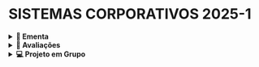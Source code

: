 # SISTEMAS CORPORATIVOS 2025-1

<details>
<summary><strong>📕 Ementa</strong></summary>

Desenvolvimento de sistemas computacionais, aplicando técnicas de arquitetura de software voltadas para o suporte a processos empresariais.

</details>

<details>
<summary><strong>🎯 Avaliações</strong></summary>

Fórmula: `A1 + A2`

Descrição:

- A1: Projeto em grupo (5 pontos)
- A2: Avaliação teórica individual (5 pontos)

</details> 

<details>
<summary><strong>💻 Projeto em Grupo</strong></summary>

`👉 O grupo deverá desenvolver um software com os 10 módulos listados abaixo. Cada módulo tem peso 0.5 na nota do projeto. Para que a nota seja computada, o módulo deve estar implementado/funcionando. O grupo possui a liberdade de escolher qual será o enredo do software.`

Módulos do sistema:

1. Gestão de materiais;
2. Inventário de estoque;
3. Processo de vendas;
4. README com a descrição do projeto e seus requisitos funcionais e não funcionais;
5. Carrinho de compras;
6. Máquinas de estados para representações de vendas;
7. Gestão de contas a pagar;
8. Gestão de contas a receber;
9. Gestão de funcionários;
10. Relatórios de contabilidade.

`O projeto deverá ser entregue por meio do envio do link do repositório no GitHub.`

## Exemplos

## 1. Loja de Tênis (E-commerce e Gestão de Estoque)
Sistema de e-commerce para venda de tênis online.

### Funcionalidades:
1. **Gestão de materiais**: Cadastro de produtos, fornecedores e insumos.
2. **Inventário de estoque**: Controle de quantidade de produtos e baixa automática após venda.
3. **Processo de vendas**: Checkout online, integração com cartões e PIX.
4. **README**: Descrição do projeto e seus requisitos funcionais e não funcionais.
5. **Carrinho de compras**: Adição e remoção de itens antes da finalização do pedido.
6. **Máquinas de estados para vendas**: Status do pedido (pendente, pago, enviado, entregue, devolvido).
7. **Gestão de contas a pagar**: Pagamento de fornecedores, marketing e logística.
8. **Gestão de contas a receber**: Controle de pagamentos e inadimplências.
9. **Gestão de funcionários**: Controle de funcionários do setor administrativo e suporte ao cliente.
10. **Relatórios de contabilidade**: Demonstrações financeiras e fluxo de caixa.

## 2. Distribuidora de Bebidas (Gestão de Estoque e Contas)
ERP para distribuidoras que gerencia compras, estoque e faturamento.

### Funcionalidades:
1. **Gestão de materiais**: Cadastro de bebidas, fornecedores e insumos.
2. **Inventário de estoque**: Monitoramento de produtos armazenados e validade.
3. **Processo de vendas**: Pedido via WhatsApp, telefone e marketplace.
4. **README**: Descrição do projeto e seus requisitos funcionais e não funcionais.
5. **Carrinho de compras**: Pedido de múltiplos produtos com descontos e promoções.
6. **Máquinas de estados para vendas**: Status (cotação, confirmado, faturado, entregue).
7. **Gestão de contas a pagar**: Controle de fornecedores, impostos e custos operacionais.
8. **Gestão de contas a receber**: Faturamento recorrente e cobrança automática.
9. **Gestão de funcionários**: Administração de equipe de vendas e entregas.
10. **Relatórios de contabilidade**: Relatórios fiscais e de rentabilidade.

## 3. Construtora (Gestão Financeira e Compras)
Sistema para gerenciamento financeiro e compras em uma construtora.

### Funcionalidades:
1. **Gestão de materiais**: Controle de insumos como cimento, areia e ferramentas.
2. **Inventário de estoque**: Gestão de almoxarifado e controle por obra.
3. **Processo de vendas**: Contratação de projetos e emissão de notas fiscais.
4. **README**: Descrição do projeto e seus requisitos funcionais e não funcionais.
5. **Carrinho de compras**: Cotação de materiais e seleção de fornecedores.
6. **Máquinas de estados para vendas**: Status (orçamento, contrato fechado, em execução).
7. **Gestão de contas a pagar**: Pagamento de fornecedores, mão de obra e impostos.
8. **Gestão de contas a receber**: Controle de recebíveis de clientes e financiamentos.
9. **Gestão de funcionários**: Folha de pagamento e benefícios para equipe de obras.
10. **Relatórios de contabilidade**: Análise financeira por projeto.

## 4. Rede de Supermercados (Gestão de Estoque, Compras e Contabilidade)
ERP para supermercados que controla estoque, vendas e finanças.

### Funcionalidades:
1. **Gestão de materiais**: Cadastro de produtos por categorias (frios, bebidas, hortifruti).
2. **Inventário de estoque**: Controle de entrada, saída e perdas.
3. **Processo de vendas**: PDV integrado com cartões e PIX.
4. **README**: Descrição do projeto e seus requisitos funcionais e não funcionais.
5. **Carrinho de compras**: Criação de listas e promoções automáticas.
6. **Máquinas de estados para vendas**: Status da compra (em carrinho, pagamento, concluída).
7. **Gestão de contas a pagar**: Pagamento de fornecedores e folha de pagamento.
8. **Gestão de contas a receber**: Controle de recebíveis de cartões e convênios.
9. **Gestão de funcionários**: Administração de equipes por setor (atendimento, estoque, gerência).
10. **Relatórios de contabilidade**: Demonstrativos financeiros e controle de margens.

## 5. Clínica Médica (Gestão de Atendimento e Financeiro)
Sistema para gestão de clínicas médicas e consultórios.

### Funcionalidades:
1. **Gestão de materiais**: Controle de insumos médicos (medicamentos, EPIs).
2. **Inventário de estoque**: Monitoramento de uso e vencimento de materiais.
3. **Processo de vendas**: Agendamento de consultas e emissão de guias de convênio.
4. **README**: Descrição do projeto e seus requisitos funcionais e não funcionais.
5. **Carrinho de compras**: Seleção de exames e procedimentos pelo paciente.
6. **Máquinas de estados para vendas**: Status da consulta (agendada, realizada, cancelada).
7. **Gestão de contas a pagar**: Pagamento de médicos, fornecedores e despesas operacionais.
8. **Gestão de contas a receber**: Faturamento de consultas particulares e convênios.
9. **Gestão de funcionários**: Administração de médicos, recepcionistas e técnicos.
10. **Relatórios de contabilidade**: Relatórios de faturamento e análise de custos.

</details>

